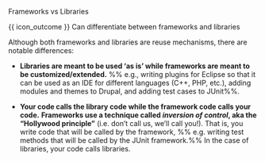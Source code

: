 <span id="title">Frameworks vs Libraries</span>

<span id="prereqs"></span>

<span id="outcomes">{{ icon_outcome }} Can differentiate between frameworks and libraries</span>

<div id="body">

Although both frameworks and libraries are reuse mechanisms, there are notable differences:

* **Libraries are meant to be used ‘as is’ while frameworks are meant to be customized/extended.**
%%&nbsp;e.g., writing plugins for Eclipse so that it can be used as an IDE for different languages (C++, PHP, etc.), adding modules and themes to Drupal, and adding test cases to JUnit%%.

* **Your code calls the library code while the framework code calls your code.**
**Frameworks use a technique called _inversion of control_, aka the “Hollywood principle”** (i.e. don’t call us, we’ll call you!). That is, you write code that will be called by the framework, %%&nbsp;e.g. writing test methods that will be called by the JUnit framework.%% In the case of libraries, your code calls libraries.

</div>

<div id="extras">

<include src="exercises.md" />

</div>